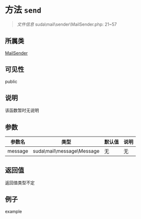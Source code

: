 # 方法 `send`



> *文件信息* suda\mail\sender\MailSender.php: 21~57

## 所属类 

[MailSender](../MailSender.md)

## 可见性

 public 

## 说明

该函数暂时无说明


## 参数


| 参数名 | 类型 | 默认值 | 说明 |
|--------|-----|-------|-------|
| message |  suda\mail\message\Message | 无 | 无 |



## 返回值

返回值类型不定


## 例子

example